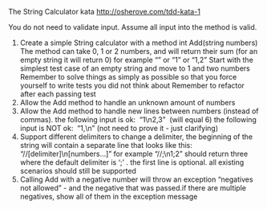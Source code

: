 
The String Calculator kata
http://osherove.com/tdd-kata-1

You do not need to validate input. Assume all input into the method is valid.

1. Create a simple String calculator with a method int Add(string numbers)
	The method can take 0, 1 or 2 numbers, and will return their sum (for an empty string it will return 0) for example “” or “1” or “1,2”
	Start with the simplest test case of an empty string and move to 1 and two numbers
	Remember to solve things as simply as possible so that you force yourself to write tests you did not think about
	Remember to refactor after each passing test
2. Allow the Add method to handle an unknown amount of numbers
3. Allow the Add method to handle new lines between numbers (instead of commas).
	the following input is ok:  “1\n2,3”  (will equal 6)
	the following input is NOT ok:  “1,\n” (not need to prove it - just clarifying)
4. Support different delimiters
	to change a delimiter, the beginning of the string will contain a separate line that looks like this:   “//[delimiter]\n[numbers…]” for example “//;\n1;2” should return three where the default delimiter is ‘;’ .
	the first line is optional. all existing scenarios should still be supported
5. Calling Add with a negative number will throw an exception “negatives not allowed” - and the negative that was passed.if there are multiple negatives, show all of them in the exception message
